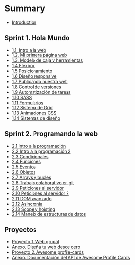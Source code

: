 # Summary

* [Introduction](README.md)

## Sprint 1. Hola Mundo

* [1.1. Intro a la web](sprint_1/1_1_intro_a_la_web.md)
* [1.2. Mi primera página web](sprint_1/1_2_mi_primera_web.md)
* [1.3. Modelo de caja y herramientas](sprint_1/1_3_modelo_de_caja_y_herramientas.md)
* [1.4 Flexbox](sprint_1/1_4_posicionamiento_con_flexbox.md)
* [1.5 Posicionamiento](sprint_1/1_5_posicionamiento.md)
* [1.6 Diseño responsive](sprint_1/1_6_responsive_design.md)
* [1.7 Publicando nuestra web](sprint_1/1_7_publicando_nuestra_web.md)
* [1.8 Control de versiones](sprint_1/1_8_control_de_versiones.md)
* [1.9 Automatización de tareas](sprint_1/1_9_automatizacion_de_tareas.md)
* [1.10 SASS](sprint_1/1_10_sass.md)
* [1.11 Formularios](sprint_1/1_11_formularios.md)
* [1.12 Sistema de Grid](sprint_1/1_12_sistema_de_grid.md)
* [1.13 Animaciones CSS](sprint_1/1_13_animaciones_CSS.md)
* [1.14 Sistemas de diseño](sprint_1/1_14_sistemas_de_diseno.md)

## Sprint 2. Programando la web
* [2.1 Intro a la programación](sprint_2/2_1_intro_a_la_programacion.md)
* [2.2 Intro a la programación 2](sprint_2/2_1_intro_a_la_programacion_2.md)
* [2.3 Condicionales](sprint_2/2_3_condicionales.md)
* [2.4 Funciones](sprint_2/2_4_funciones.md)
* [2.5 Eventos](sprint_2/2_5_eventos.md)
* [2.6 Objetos](sprint_2/2_6_objetos.md)
* [2.7 Arrays y bucles](sprint_2/2_7_arrays_y_bucles.md)
* [2.8 Trabajo colaborativo en git](sprint_2/2_8_trabajo_colaborativo_en_git.md)
* [2.9 Peticiones al servidor](sprint_2/2_9_peticiones_al_servidor.md)
* [2.10 Peticiones al servidor 2](sprint_2/2_10_peticiones_al_servidor_2.md)
* [2.11 DOM avanzado](sprint_2/2_11_dom_avanzado.md)
* [2.12 Asincronía](sprint_2/2_12_asincronia_.md)
* [2.13 Scope y hoisting](sprint_2/2_13_scope_y_hoisting.md)
* [2.14 Manejo de estructuras de datos](sprint_2/2_14_manejo_de_estructuras_de_datos.md)


<!--
## Sprint 3. ES6 y React 
* [3.1 Métodos funcionales de array](sprint_3/3_1_metodos_funcionales_array.md)
* [3.2 Clases de ES6](sprint_3/3_2_clases_es6.md)
* [3.3 Intro a React](sprint_3/3_3_intro_react.md)
* [3.4 Intro a React II](sprint_3/3_4_intro_react_2.md)
* [3.5 Componentes en React](sprint_3/3_5_componentes_react.md)
* [3.6 Eventos en React](sprint_3/3_6_eventos_react.md)
* [3.7 Estado en React](sprint_3/3_7_estado_react.md)
* [3.8 Formularios en React](sprint_3/3_8_formularios_react.md)
* [3.9 Lifting](sprint_3/3_9_lifting.md)
* [3.10 Arquitectura de componentes con estado](sprint_3/3_10_arquitectura_estado.md)
* [3.11 React router](sprint_3/3_11_react_router.md)
* [3.12 Métodos del ciclo de vida de componentes](sprint_3/3_12_ciclo_vida_componentes_react.md)
* [3.13 Debugging en React](sprint_3/3_14_debugging_react.md)
-->

## Proyectos

* [Proyecto 1. Web grupal](proyectos/P1_proyecto_sprint_1.md)
* [Anexo. Diseña tu web desde cero](proyectos/P1_anexo_diseno.md)
* [Proyecto 2. Awesome profile-cards](proyectos/P2_proyecto_sprint_2.md)
* [Anexo. Documentación del API de Awesome Profile Cards](proyectos/P2_anexo.md)

<!--
* [Proyecto 3. Un caso de código heredado](proyectos/P3_proyecto_sprint_3.md)
-->

<!--
## Guías
* [Instalar un linter de JavaScript](guias/instalar_linter_js.md)

## Extra
* [E.1 Repaso de flexbox y position](extra/e1-flexbox-y-position.md)
-->